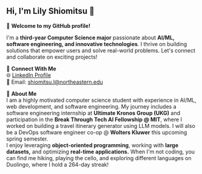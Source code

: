 <!---
👋 Hi, I’m Lily Shiomitsu!\
🌱 I’m a 3rd-year Computer Science major at Northeastern University\
✨ Incoming DevOps Software Engineer Co-op @ Wolters Kluwer
<!---
lilyshiomitsu/lilyshiomitsu is a ✨ special ✨ repository because its `README.md` (this file) appears on your GitHub profile.
You can click the Preview link to take a look at your changes.
--->

## Hi, I'm Lily Shiomitsu 👋

🌟 **Welcome to my GitHub profile!**

I'm a **third-year Computer Science major** passionate about **AI/ML, software engineering, and innovative technologies**. I thrive on building solutions that empower users and solve real-world problems. Let's connect and collaborate on exciting projects!

🔗 **Connect With Me**  
🌐 [LinkedIn Profile](https://linkedin.com/in/lily-shiomitsu)  
📧 Email: shiomitsu.l@northeastern.edu

💼 **About Me**  
I am a highly motivated computer science student with experience in AI/ML, web development, and software engineering. My journey includes a software engineering internship at **Ultimate Kronos Group (UKG)** and participation in the **Break Through Tech AI Fellowship @ MIT**, where I worked on building a travel itinerary generator using LLM models. I will also be a DevOps software engineer co-op @ **Wolters Kluwer** this upcoming spring semester.  
I enjoy leveraging **object-oriented programming**, working with **large datasets,** and optimizing **real-time applications.** When I'm not coding, you can find me hiking, playing the cello, and exploring different languages on Duolingo, where I hold a 264-day streak!
